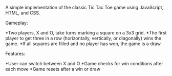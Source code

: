 A simple implementation of the classic Tic Tac Toe game using JavaScript, HTML, and CSS.

Gameplay:

*Two players, X and O, take turns marking a square on a 3x3 grid.
*The first player to get three in a row (horizontally, vertically, or diagonally) wins the game.
*If all squares are filled and no player has won, the game is a draw.

Features:

*User can switch between X and O
*Game checks for win conditions after each move
*Game resets after a win or draw
